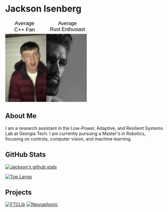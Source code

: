 # Jackson Isenberg

![meme](rust-v-cpp.gif)

## About Me

I am a research assistant in the Low-Power, Adaptive, and Resilient Systems Lab at Georgia Tech. I am currently pursuing a Master's in Robotics,
focusing on controls, computer vision, and machine learning.

## GitHub Stats

[![Jackson's github stats](https://github-readme-stats.vercel.app/api?username=jiceberg&include_all_commits=true)](https://github.com/anuraghazra/github-readme-stats)

[![Top Langs](https://github-readme-stats.vercel.app/api/top-langs/?username=jiceberg&layout=compact&hide=html&langs_count=8)](https://github.com/anuraghazra/github-readme-stats)

## Projects
[![FTCLib](https://github-readme-stats.vercel.app/api/pin/?username=FTCLib&repo=FTCLib)](https://github.com/FTCLib/FTCLib)
[![Neuraphonic](https://github-readme-stats.vercel.app/api/pin/?username=neuraphonic&repo=neuraphonic)](https://github.com/neuraphonic/neuraphonic)
<!--
**JIceberg/jiceberg** is a ✨ _special_ ✨ repository because its `README.md` (this file) appears on your GitHub profile.

Here are some ideas to get you started:

- 🔭 I’m currently working on ...
- 🌱 I’m currently learning ...
- 👯 I’m looking to collaborate on ...
- 🤔 I’m looking for help with ...
- 💬 Ask me about ...
- 📫 How to reach me: ...
- 😄 Pronouns: ...
- ⚡ Fun fact: ...
-->
